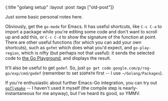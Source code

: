 {:title "golang setup"
:layout :post
 :tags ["old-post"]}



Just some basic personal notes here.



Obviously, get the `go-mode` for Emacs. It has useful shortcuts, like `C-c C-a` to import a package while you're editing some code and don't want to scroll up and add this, or `C-c C-d` to show the signature of the function at point. There are other useful functions (for which you can add your own shortcuts), such as `gofmt` which does what you'd expect, and `go-play-region`, which is nifty (but perhaps not that useful): it sends the selected code to [the Go Playground](http://play.golang.org/), and displays the result.



It'll also be useful to get `godef`. So, just `go get code.google.com/p/rog-go/exp/cmd/godef` (remember to set `$GOPATH` first -- I use `~/Golang/Packages`).



If you're enthusiastic about further Emacs-Go integration, you can try out [`goflymake`](http://github.com/dougm/goflymake) -- I haven't used it myself (the compile step is nearly-instantaneous for me anyway), but I've heard its good, so YMMV.






